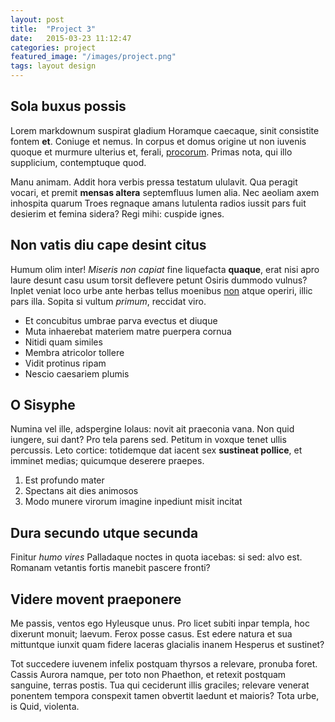 ```yaml
---
layout: post
title:  "Project 3"
date:   2015-03-23 11:12:47
categories: project
featured_image: "/images/project.png"
tags: layout design
---
```


## Sola buxus possis

Lorem markdownum suspirat gladium Horamque caecaque, sinit consistite fontem
__et__. Coniuge et nemus. In corpus et domus origine ut non iuvenis quoque et
murmure ulterius et, ferali, [procorum](http://landyachtz.com/). Primas nota,
qui illo supplicium, contemptuque quod.

Manu animam. Addit hora verbis pressa testatum ululavit. Qua peragit vocari, et
premit __mensas altera__ septemfluus lumen alia. Nec aeoliam axem inhospita
quarum Troes regnaque amans lutulenta radios iussit pars fuit desierim et femina
sidera? Regi mihi: cuspide ignes.

## Non vatis diu cape desint citus

Humum olim inter! _Miseris non capiat_ fine liquefacta __quaque__, erat nisi
apro laure desunt casu usum torsit deflevere petunt Osiris dummodo vulnus?
Inplet veniat loco urbe ante herbas tellus moenibus
[non](http://reddit.com/r/thathappened) atque operiri, illic pars illa. Sopita
si vultum _primum_, reccidat viro.

- Et concubitus umbrae parva evectus et diuque
- Muta inhaerebat materiem matre puerpera cornua
- Nitidi quam similes
- Membra atricolor tollere
- Vidit protinus ripam
- Nescio caesariem plumis

## O Sisyphe

Numina vel ille, adspergine Iolaus: novit ait praeconia vana. Non quid iungere,
sui dant? Pro tela parens sed. Petitum in voxque tenet ullis percussis. Leto
cortice: totidemque dat iacent sex __sustineat pollice__, et imminet medias;
quicumque deserere praepes.

1. Est profundo mater
2. Spectans ait dies animosos
3. Modo munere virorum imagine inpediunt misit incitat

## Dura secundo utque secunda

Finitur _humo vires_ Palladaque noctes in quota iacebas: si sed: alvo est.
Romanam vetantis fortis manebit pascere fronti?

## Videre movent praeponere

Me passis, ventos ego Hyleusque unus. Pro licet subiti inpar templa, hoc
dixerunt monuit; laevum. Ferox posse casus. Est edere natura et sua mittuntque
iunxit quam fidere laceras glacialis inanem Hesperus et sustinet?

Tot succedere iuvenem infelix postquam thyrsos a relevare, pronuba foret. Cassis
Aurora namque, per toto non Phaethon, et retexit postquam sanguine, terras
postis. Tua qui ceciderunt illis graciles; relevare venerat ponentem tempora
conspexit tamen obvertit laedunt et maioris? Tota urbe, is Quid, violenta.
